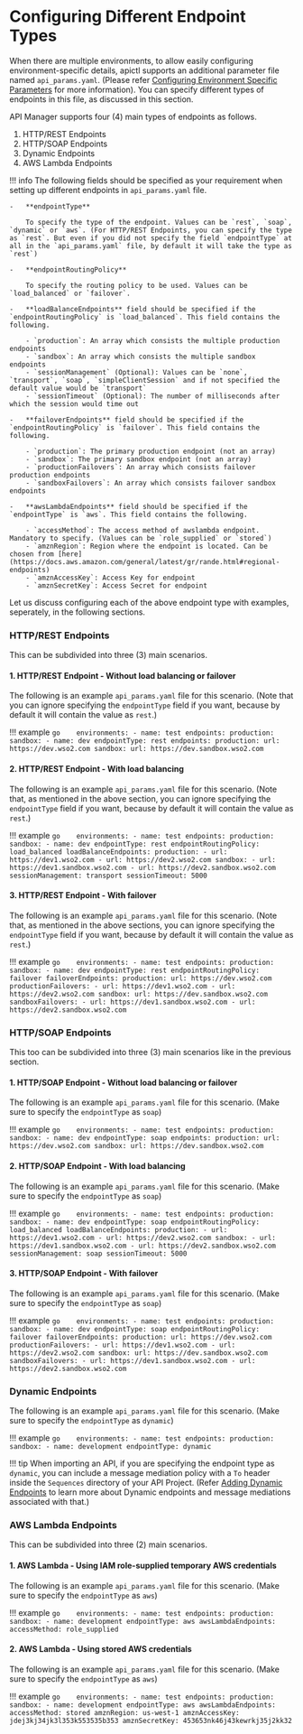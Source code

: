 #  Configuring Different Endpoint Types

When there are multiple environments, to allow easily configuring environment-specific details, apictl supports an additional parameter file named `api_params.yaml`. (Please refer [Configuring Environment Specific Parameters]({{base_path}}/learn/api-controller/advanced-topics/configuring-environment-specific-parameters) for more information). You can specify different types of endpoints in this file, as discussed in this section.

API Manager supports four (4) main types of endpoints as follows.

1. HTTP/REST Endpoints
2. HTTP/SOAP Endpoints
3. Dynamic Endpoints
4. AWS Lambda Endpoints

!!! info
    The following fields should be specified as your requirement when setting up different endpoints in `api_params.yaml` file.
    
    -   **endpointType**
        
        To specify the type of the endpoint. Values can be `rest`, `soap`, `dynamic` or `aws`. (For HTTP/REST Endpoints, you can specify the type as `rest`. But even if you did not specify the field `endpointType` at all in the `api_params.yaml` file, by default it will take the type as `rest`)
    
    -   **endpointRoutingPolicy**
    
        To specify the routing policy to be used. Values can be `load_balanced` or `failover`.
    
    -   **loadBalanceEndpoints** field should be specified if the `endpointRoutingPolicy` is `load_balanced`. This field contains the following.

        - `production`: An array which consists the multiple production endpoints
        - `sandbox`: An array which consists the multiple sandbox endpoints
        - `sessionManagement` (Optional): Values can be `none`, `transport`, `soap`, `simpleClientSession` and if not specified the default value would be `transport`
        - `sessionTimeout` (Optional): The number of milliseconds after which the session would time out

    -   **failoverEndpoints** field should be specified if the `endpointRoutingPolicy` is `failover`. This field contains the following.

        - `production`: The primary production endpoint (not an array)
        - `sandbox`: The primary sandbox endpoint (not an array)
        - `productionFailovers`: An array which consists failover production endpoints
        - `sandboxFailovers`: An array which consists failover sandbox endpoints

    -   **awsLambdaEndpoints** field should be specified if the `endpointType` is `aws`. This field contains the following.

        - `accessMethod`: The access method of awslambda endpoint. Mandatory to specify. (Values can be `role_supplied` or `stored`)
        - `amznRegion`: Region where the endpoint is located. Can be chosen from [here](https://docs.aws.amazon.com/general/latest/gr/rande.html#regional-endpoints)
        - `amznAccessKey`: Access Key for endpoint
        - `amznSecretKey`: Access Secret for endpoint

Let us discuss configuring each of the above endpoint type with examples, seperately, in the following sections.

### HTTP/REST Endpoints

This can be subdivided into three (3) main scenarios.

#### 1. HTTP/REST Endpoint - Without load balancing or failover

The following is an example `api_params.yaml` file for this scenario. (Note that you can ignore specifying the `endpointType` field if you want, because by default it will contain the value as `rest`.)

!!! example
    ```go   
    environments:
      - name: test
        endpoints:
            production:
            sandbox:
      - name: dev
        endpointType: rest
        endpoints:
            production:
                url: https://dev.wso2.com
            sandbox:
                url: https://dev.sandbox.wso2.com
    ```

#### 2. HTTP/REST Endpoint - With load balancing

The following is an example `api_params.yaml` file for this scenario. (Note that, as mentioned in the above section, you can ignore specifying the `endpointType` field if you want, because by default it will contain the value as `rest`.)

!!! example
    ```go   
    environments:
      - name: test
        endpoints:
            production:
            sandbox:
      - name: dev
        endpointType: rest
        endpointRoutingPolicy: load_balanced
        loadBalanceEndpoints:
            production:
                - url: https://dev1.wso2.com
                - url: https://dev2.wso2.com
            sandbox:
                - url: https://dev1.sandbox.wso2.com
                - url: https://dev2.sandbox.wso2.com
            sessionManagement: transport
            sessionTimeout: 5000
    ```

#### 3. HTTP/REST Endpoint - With failover

The following is an example `api_params.yaml` file for this scenario. (Note that, as mentioned in the above sections, you can ignore specifying the `endpointType` field if you want, because by default it will contain the value as `rest`.)

!!! example
    ```go   
    environments:
      - name: test
        endpoints:
            production:
            sandbox:
      - name: dev
        endpointType: rest
        endpointRoutingPolicy: failover
        failoverEndpoints:
            production:
                url: https://dev.wso2.com
            productionFailovers:
                - url: https://dev1.wso2.com
                - url: https://dev2.wso2.com
            sandbox:
                url: https://dev.sandbox.wso2.com
            sandboxFailovers:
                - url: https://dev1.sandbox.wso2.com
                - url: https://dev2.sandbox.wso2.com
    ```

### HTTP/SOAP Endpoints

This too can be subdivided into three (3) main scenarios like in the previous section.

#### 1. HTTP/SOAP Endpoint - Without load balancing or failover

The following is an example `api_params.yaml` file for this scenario. (Make sure to specify the `endpointType` as `soap`)

!!! example
    ```go   
    environments:
      - name: test
        endpoints:
            production:
            sandbox:
      - name: dev
        endpointType: soap
        endpoints:
            production:
                url: https://dev.wso2.com
            sandbox:
                url: https://dev.sandbox.wso2.com
    ```

#### 2. HTTP/SOAP Endpoint - With load balancing

The following is an example `api_params.yaml` file for this scenario. (Make sure to specify the `endpointType` as `soap`)

!!! example
    ```go   
    environments:
      - name: test
        endpoints:
            production:
            sandbox:
      - name: dev
        endpointType: soap
        endpointRoutingPolicy: load_balanced
        loadBalanceEndpoints:
            production:
                - url: https://dev1.wso2.com
                - url: https://dev2.wso2.com
            sandbox:
                - url: https://dev1.sandbox.wso2.com
                - url: https://dev2.sandbox.wso2.com
            sessionManagement: soap
            sessionTimeout: 5000
    ```

#### 3. HTTP/SOAP Endpoint - With failover

The following is an example `api_params.yaml` file for this scenario. (Make sure to specify the `endpointType` as `soap`)

!!! example
    ```go   
    environments:
      - name: test
        endpoints:
            production:
            sandbox:
      - name: dev
        endpointType: soap
        endpointRoutingPolicy: failover
        failoverEndpoints:
            production:
                url: https://dev.wso2.com
            productionFailovers:
                - url: https://dev1.wso2.com
                - url: https://dev2.wso2.com
            sandbox:
                url: https://dev.sandbox.wso2.com
            sandboxFailovers:
                - url: https://dev1.sandbox.wso2.com
                - url: https://dev2.sandbox.wso2.com
    ```

### Dynamic Endpoints

The following is an example `api_params.yaml` file for this scenario. (Make sure to specify the `endpointType` as `dynamic`)

!!! example
    ```go   
      environments:
        - name: test
          endpoints:
              production:
              sandbox:
        - name: development
          endpointType: dynamic
    ```

!!! tip
    When importing an API, if you are specifying the endpoint type as `dynamic`, you can include a message mediation policy with a `To` header inside the `Sequences` directory of your API Project. (Refer [Adding Dynamic Endpoints]({{base_path}}/learn/api-gateway/message-mediation/adding-dynamic-endpoints/#adding-dynamic-endpoints) to learn more about Dynamic endpoints and message mediations associated with that.)

### AWS Lambda Endpoints

This can be subdivided into three (2) main scenarios.

#### 1. AWS Lambda - Using IAM role-supplied temporary AWS credentials

The following is an example `api_params.yaml` file for this scenario. (Make sure to specify the `endpointType` as `aws`)

!!! example
    ```go   
    environments:
      - name: test
        endpoints:
            production:
            sandbox:
      - name: development
        endpointType: aws
        awsLambdaEndpoints:
            accessMethod: role_supplied
    ```

#### 2. AWS Lambda - Using stored AWS credentials

The following is an example `api_params.yaml` file for this scenario. (Make sure to specify the `endpointType` as `aws`)

!!! example
    ```go   
    environments:
      - name: test
        endpoints:
            production:
            sandbox:
      - name: development
        endpointType: aws
        awsLambdaEndpoints:
            accessMethod: stored
            amznRegion: us-west-1
            amznAccessKey: jdej3kj34jk3l353k553535b353
            amznSecretKey: 453653nk46j43kewrkj35j2kk32
    ```
